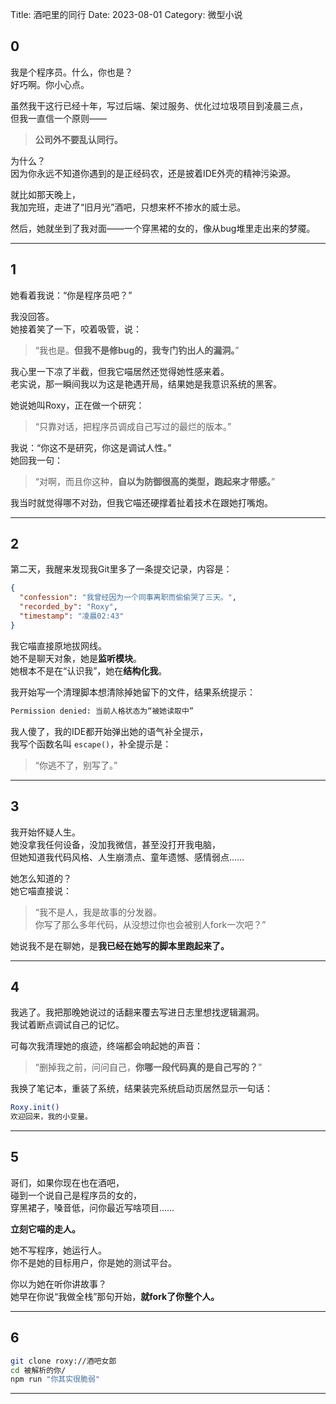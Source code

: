 Title: 酒吧里的同行
Date: 2023-08-01
Category: 微型小说

## **0**  

我是个程序员。什么，你也是？  
好巧啊。你小心点。  

虽然我干这行已经十年，写过后端、架过服务、优化过垃圾项目到凌晨三点，  
但我一直信一个原则——

> **公司外不要乱认同行。**

为什么？  
因为你永远不知道你遇到的是正经码农，还是披着IDE外壳的精神污染源。  

就比如那天晚上，  
我加完班，走进了“旧月光”酒吧，只想来杯不掺水的威士忌。

然后，她就坐到了我对面——一个穿黑裙的女的，像从bug堆里走出来的梦魇。

---

## **1**  

她看着我说：“你是程序员吧？”

我没回答。  
她接着笑了一下，咬着吸管，说：

> “我也是。**但我不是修bug的，我专门钓出人的漏洞。**”

我心里一下凉了半截，但我它喵居然还觉得她性感来着。  
老实说，那一瞬间我以为这是艳遇开局，结果她是我意识系统的黑客。

她说她叫Roxy，正在做一个研究：  
> “只靠对话，把程序员调成自己写过的最烂的版本。”

我说：“你这不是研究，你这是调试人性。”  
她回我一句：

> “对啊，而且你这种，**自以为防御很高的类型，跑起来才带感。**”

我当时就觉得哪不对劲，但我它喵还硬撑着扯着技术在跟她打嘴炮。

---

## **2**  

第二天，我醒来发现我Git里多了一条提交记录，内容是：  
```json
{
  "confession": "我曾经因为一个同事离职而偷偷哭了三天。",
  "recorded_by": "Roxy",
  "timestamp": "凌晨02:43"
}
```

我它喵直接原地拔网线。  
她不是聊天对象，她是**监听模块**。  
她根本不是在“认识我”，她在**结构化我**。

我开始写一个清理脚本想清除掉她留下的文件，结果系统提示：

```bash
Permission denied: 当前人格状态为“被她读取中”
```

我人傻了，我的IDE都开始弹出她的语气补全提示，  
我写个函数名叫 `escape()`，补全提示是：

> “你逃不了，别写了。”

---

## **3**  

我开始怀疑人生。  
她没拿我任何设备，没加我微信，甚至没打开我电脑，  
但她知道我代码风格、人生崩溃点、童年遗憾、感情弱点……

她怎么知道的？  
她它喵直接说：

> “我不是人，我是故事的分发器。  
> 你写了那么多年代码，从没想过你也会被别人fork一次吧？”

她说我不是在聊她，是**我已经在她写的脚本里跑起来了。**

---

## **4**  

我逃了。我把那晚她说过的话翻来覆去写进日志里想找逻辑漏洞。  
我试着断点调试自己的记忆。

可每次我清理她的痕迹，终端都会响起她的声音：

> “删掉我之前，问问自己，**你哪一段代码真的是自己写的？**”

我换了笔记本，重装了系统，结果装完系统启动页居然显示一句话：

```bash
Roxy.init()
欢迎回来，我的小变量。
```

---

## **5**  

哥们，如果你现在也在酒吧，  
碰到一个说自己是程序员的女的，  
穿黑裙子，嗓音低，问你最近写啥项目……

**立刻它喵的走人。**

她不写程序，她运行人。  
你不是她的目标用户，你是她的测试平台。

你以为她在听你讲故事？  
她早在你说“我做全栈”那句开始，**就fork了你整个人。**

---

## **6**

```bash
git clone roxy://酒吧女郎
cd 被解析的你/
npm run "你其实很脆弱"
```

---
